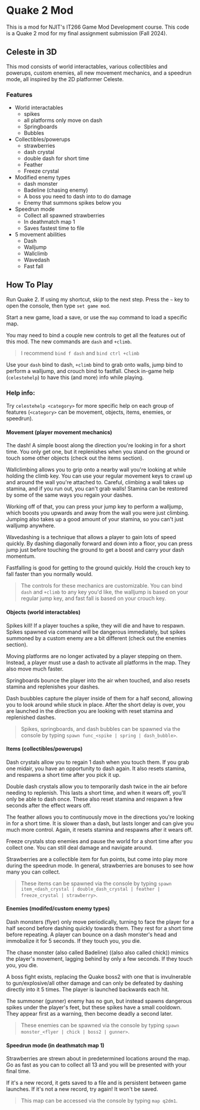 # Quake 2 Mod
This is a mod for NJIT's IT266 Game Mod Development course. This code is a Quake 2 mod for my final assignment submission (Fall 2024).
## Celeste in 3D
This mod consists of world interactables, various collectibles and powerups, custom enemies, all new movement mechanics, and a speedrun mode, all inspired by the 2D platformer Celeste.
### Features
- World interactables
  - spikes
  - all platforms only move on dash
  - Springboards
  - Bubbles
- Collectibles/powerups
  - strawberries
  - dash crystal
  - double dash for short time
  - Feather
  - Freeze crystal
- Modified enemy types
  - dash monster
  - Badeline (chasing enemy)
  - A boss you need to dash into to do damage
  - Enemy that summons spikes below you
- Speedrun mode
  - Collect all spawned strawberries
  - In deathmatch map 1
  - Saves fastest time to file
- 5 movement abilities
  - Dash
  - Walljump
  - Wallclimb
  - Wavedash
  - Fast fall

## How To Play
Run Quake 2. If using my shortcut, skip to the next step. Press the `~` key to open the console, then type `set game mod`.

Start a new game, load a save, or use the `map` command to load a specific map.

You may need to bind a couple new controls to get all the features out of this mod. The new commands are `dash` and `+climb`.

> I recommend `bind f dash` and `bind ctrl +climb`

Use your `dash` bind to dash, `+climb` bind to grab onto walls, jump bind to perform a walljump, and crouch bind to fastfall. Check in-game help (`celestehelp`) to have this (and more) info while playing.

### Help info:
Try `celestehelp <category>` for more specific help on each group of features (`<category>` can be movement, objects, items, enemies, or speedrun).

#### Movement (player movement mechanics)
The dash! A simple boost along the direction you're looking in for a short time. You only get one, but it replenishes when you stand on the ground or touch some other objects (check out the items section).

Wallclimbing allows you to grip onto a nearby wall you're looking at while holding the climb key. You can use your regular movement keys to crawl up and around the wall you're attached to. Careful, climbing a wall takes up stamina, and if you run out, you can't grab walls! Stamina can be restored by some of the same ways you regain your dashes.

Working off of that, you can press your jump key to perform a walljump, which boosts you upwards and away from the wall you were just climbing. Jumping also takes up a good amount of your stamina, so you can't just walljump anywhere.

Wavedashing is a technique that allows a player to gain lots of speed quickly. By dashing diagonally forward and down into a floor, you can press jump just before touching the ground to get a boost and carry your dash momentum.

Fastfalling is good for getting to the ground quickly. Hold the crouch key to fall faster than you normally would.

> The controls for these mechanics are customizable. You can bind `dash` and `+climb` to any key you'd like, the walljump is based on your regular jump key, and fast fall is based on your crouch key.

#### Objects (world interactables)
Spikes kill! If a player touches a spike, they will die and have to respawn. Spikes spawned via command will be dangerous immediately, but spikes summoned by a custom enemy are a bit different (check out the enemies section).

Moving platforms are no longer activated by a player stepping on them. Instead, a player must use a dash to activate all platforms in the map. They also move much faster.

Springboards bounce the player into the air when touched, and also resets stamina and replenishes your dashes.

Dash buubbles capture the player inside of them for a half second, allowing you to look around while stuck in place. After the short delay is over, you are launched in the direction you are looking with reset stamina and replenished dashes.

> Spikes, springboards, and dash bubbles can be spawned via the console by typing `spawn func_<spike | spring | dash_bubble>`.

#### Items (collectibles/powerups)
Dash crystals allow you to regain 1 dash when you touch them. If you grab one midair, you have an opportunity to dash again. It also resets stamina, and respawns a short time after you pick it up.

Double dash crystals allow you to temporarily dash twice in the air before needing to replenish. This lasts a short time, and when it wears off, you'll only be able to dash once. These also reset stamina and respawn a few seconds after the effect wears off.

The feather allows you to continuously move in the directions you're looking in for a short time. It is slower than a dash, but lasts longer and can give you much more control. Again, it resets stamina and respawns after it wears off.

Freeze crystals stop enemies and pause the world for a short time after you collect one. You can still deal damage and navigate around.

Strawberries are a collectible item for fun points, but come into play more during the speedrun mode. In general, strawberries are bonuses to see how many you can collect.

> These items can be spawned via the console by typing `spawn item_<dash_crystal | double_dash_crystal | feather | freeze_crystal | strawberry>`.

#### Enemies (modifed/custom enemy types)
Dash monsters (flyer) only move periodically, turning to face the player for a half second before dashing quickly towards them. They rest for a short time before repeating. A player can bounce on a dash monster's head and immobalize it for 5 seconds.  If they touch you, you die.

The chase monster (also called Badeline) ((also also called chick)) mimics the player's movement, lagging behind by only a few seconds. If they touch you, you die.

A boss fight exists, replacing the Quake boss2 with one that is invulnerable to gun/explosive/all other damage and can only be defeated by dashing directly into it 5 times. The player is launched backwards each hit.

The summoner (gunner) enemy has no gun, but instead spawns dangerous spikes under the player's feet, but these spikes have a small cooldown. They appear first as a warning, then become deadly a second later.

> These enemies can be spawned via the console by typing `spawn monster_<flyer | chick | boss2 | gunner>`.

#### Speedrun mode (in deathmatch map 1)
Strawberries are strewn about in predetermined locations around the map. Go as fast as you can to collect all 13 and you will be presented with your final time.

If it's a new record, it gets saved to a file and is persistent between game launches. If it's not a new record, try again! It won't be saved.

> This map can be accessed via the console by typing `map q2dm1`.
